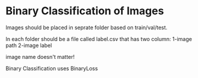 # Binary Classification of Images

Images should be placed in seprate folder based on train/val/test. 

In each folder should be a file called label.csv that has two column:
1-image path 2-image label

image name doesn't matter!

Binary Classification uses BinaryLoss
